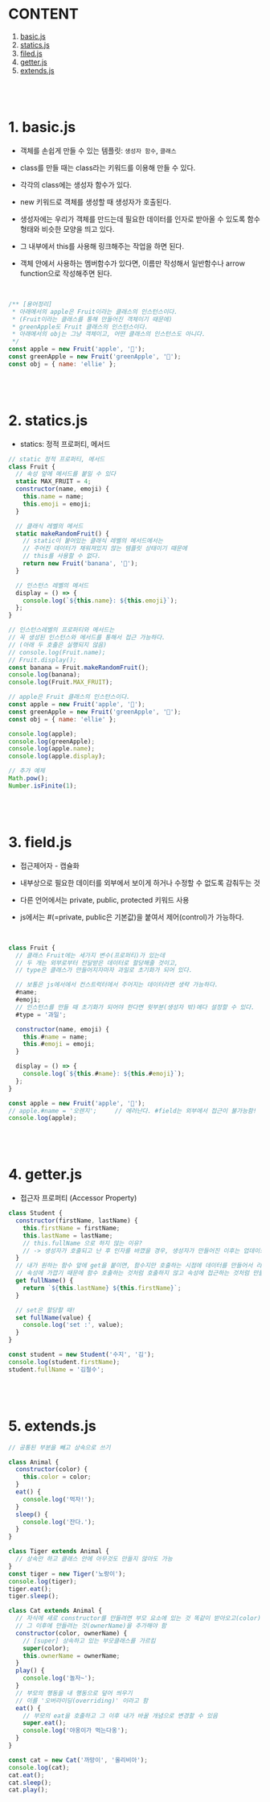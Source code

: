 # CONTENT

1. [basic.js](#1-basicjs)
2. [statics.js](#2-staticsjs)
3. [filed.js](#3-fieldjs)
4. [getter.js](#4-getterjs)
5. [extends.js](#5-extendsjs)

<br /><br />

# 1. basic.js

- 객체를 손쉽게 만들 수 있는 템플릿: `생성자 함수`, `클래스`

- class를 만들 때는 class라는 키워드를 이용해 만들 수 있다.

- 각각의 class에는 생성자 함수가 있다.

- new 키워드로 객체를 생성할 때 생성자가 호출된다.

- 생성자에는 우리가 객체를 만드는데 필요한 데이터를 인자로 받아올 수 있도록
  함수형태와 비슷한 모양을 띄고 있다.

- 그 내부에서 this를 사용해 링크해주는 작업을 하면 된다.

- 객체 안에서 사용하는 멤버함수가 있다면, 이름만 작성해서 일반함수나 arrow function으로 작성해주면 된다.

<br />

```javascript
/** [용어정리]
 * 아래에서의 apple은 Fruit이라는 클래스의 인스턴스이다.
 * (Fruit이라는 클래스를 통해 만들어진 객체이기 때문에)
 * greenApple도 Fruit 클래스의 인스턴스이다.
 * 아래에서의 obj는 그냥 객체이고, 어떤 클래스의 인스턴스도 아니다.
 */
const apple = new Fruit('apple', '🍎');
const greenApple = new Fruit('greenApple', '🍏');
const obj = { name: 'ellie' };
```

<br /><br />

# 2. statics.js

- statics: 정적 프로퍼티, 메서드

```javascript
// static 정적 프로퍼티, 메서드
class Fruit {
  // 속성 앞에 메서드를 붙일 수 있다
  static MAX_FRUIT = 4;
  constructor(name, emoji) {
    this.name = name;
    this.emoji = emoji;
  }

  // 클래식 레벨의 메서드
  static makeRandomFruit() {
    // static이 붙어있는 클래식 레벨의 메서드에서는
    // 주어진 데이터가 채워져있지 않는 템플릿 상태이기 때문에
    // this를 사용할 수 없다.
    return new Fruit('banana', '🍌');
  }

  // 인스턴스 레벨의 메서드
  display = () => {
    console.log(`${this.name}: ${this.emoji}`);
  };
}

// 인스턴스레벨의 프로퍼티와 메서드는
// 꼭 생성된 인스턴스와 메서드를 통해서 접근 가능하다.
// (아래 두 호출은 실행되지 않음)
// console.log(Fruit.name);
// Fruit.display();
const banana = Fruit.makeRandomFruit();
console.log(banana);
console.log(Fruit.MAX_FRUIT);

// apple은 Fruit 클래스의 인스턴스이다.
const apple = new Fruit('apple', '🍎');
const greenApple = new Fruit('greenApple', '🍏');
const obj = { name: 'ellie' };

console.log(apple);
console.log(greenApple);
console.log(apple.name);
console.log(apple.display);

// 추가 예제
Math.pow();
Number.isFinite(1);
```

<br /><br />

# 3. field.js

- 접근제어자 - 캡슐화

- 내부상으로 필요한 데이터를 외부에서 보이게 하거나 수정할 수 없도록 감춰두는 것

- 다른 언어에서는 private, public, protected 키워드 사용

- js에서는 #(=private, public은 기본값)을 붙여서 제어(control)가 가능하다.

<br />

```javascript
class Fruit {
  // 클래스 Fruit에는 세가지 변수(프로퍼티)가 있는데
  // 두 개는 외부로부터 전달받은 데이터로 할당해줄 것이고,
  // type은 클래스가 만들어지자마자 과일로 초기화가 되어 있다.

  // 보통은 js에서에서 컨스트럭터에서 주어지는 데이터라면 생략 가능하다.
  #name;
  #emoji;
  // 인스턴스를 만들 때 초기화가 되어야 한다면 윗부분(생성자 밖)에다 설정할 수 있다.
  #type = '과일';

  constructor(name, emoji) {
    this.#name = name;
    this.#emoji = emoji;
  }

  display = () => {
    console.log(`${this.#name}: ${this.#emoji}`);
  };
}

const apple = new Fruit('apple', '🍎');
// apple.#name = '오렌지';     // 에러난다. #field는 외부에서 접근이 불가능함!
console.log(apple);
```

<br /><br />

# 4. getter.js

- 접근자 프로퍼티 (Accessor Property)

```javascript
class Student {
  constructor(firstName, lastName) {
    this.firstName = firstName;
    this.lastName = lastName;
    // this.fullName 으로 하지 않는 이유?
    // -> 생성자가 호출되고 난 후 인자를 바꼈을 경우, 생성자가 만들어진 이후는 업데이트 되지 않기 때문에
  }
  // 내가 원하는 함수 앞에 get을 붙이면, 함수지만 호출하는 시점에 데이터를 만들어서 리턴을 하는데
  // 속성에 가깝기 때문에 함수 호출하는 것처럼 호출하지 않고 속성에 접근하는 것처럼 만들 수 있다!
  get fullName() {
    return `${this.lastName} ${this.firstName}`;
  }

  // set은 할당할 때!
  set fullName(value) {
    console.log('set :', value);
  }
}

const student = new Student('수지', '김');
console.log(student.firstName);
student.fullName = '김철수';
```

<br /><br />

# 5. extends.js

```javascript
// 공통된 부분을 빼고 상속으로 쓰기

class Animal {
  constructor(color) {
    this.color = color;
  }
  eat() {
    console.log('먹자!');
  }
  sleep() {
    console.log('잔다.');
  }
}

class Tiger extends Animal {
  // 상속만 하고 클래스 안에 아무것도 만들지 않아도 가능
}
const tiger = new Tiger('노랑이');
console.log(tiger);
tiger.eat();
tiger.sleep();

class Cat extends Animal {
  // 자식에 새로 constructor를 만들려면 부모 요소에 있는 것 똑같이 받아오고(color)
  // 그 이후에 만들려는 것(ownerName)을 추가해야 함
  constructor(color, ownerName) {
    // [super] 상속하고 있는 부모클래스를 가르킴
    super(color);
    this.ownerName = ownerName;
  }
  play() {
    console.log('놀자~');
  }
  // 부모의 행동을 내 행동으로 덮어 씌우기
  // 이를 '오버라이딩(overriding)' 이라고 함
  eat() {
    // 부모의 eat을 호출하고 그 이후 내가 바꿀 개념으로 변경할 수 있음
    super.eat();
    console.log('야옹이가 먹는다옹');
  }
}

const cat = new Cat('까망이', '올리비아');
console.log(cat);
cat.eat();
cat.sleep();
cat.play();
```
